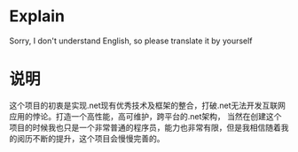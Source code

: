 # Explain
Sorry, I don't understand English, so please translate it by yourself
# 说明
这个项目的初衷是实现.net现有优秀技术及框架的整合，打破.net无法开发互联网应用的悖论。打造一个高性能，高可维护，跨平台的.net架构，
当然在创建这个项目的时候我也只是一个非常普通的程序员，能力也非常有限，但是我相信随着我的阅历不断的提升，这个项目会慢慢完善的。

